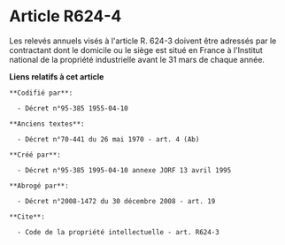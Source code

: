 # Article R624-4

Les relevés annuels visés à l'article R. 624-3 doivent être adressés par le contractant dont le domicile ou le siège est
situé en France à l'Institut national de la propriété industrielle avant le 31 mars de chaque année.

**Liens relatifs à cet article**

	**Codifié par**:

	  - Décret n°95-385 1955-04-10

	**Anciens textes**:

	  - Décret n°70-441 du 26 mai 1970 - art. 4 (Ab)

	**Créé par**:

	  - Décret n°95-385 1995-04-10 annexe JORF 13 avril 1995

	**Abrogé par**:

	  - Décret n°2008-1472 du 30 décembre 2008 - art. 19

	**Cite**:

	  - Code de la propriété intellectuelle - art. R624-3
